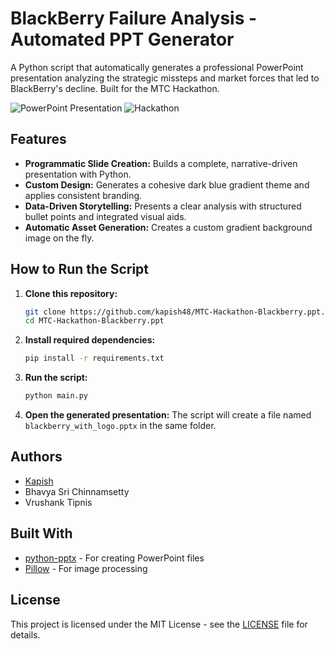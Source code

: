 # BlackBerry Failure Analysis - Automated PPT Generator

A Python script that automatically generates a professional PowerPoint presentation analyzing the strategic missteps and market forces that led to BlackBerry's decline. Built for the MTC Hackathon.

![PowerPoint Presentation](https://img.shields.io/badge/Built%20With-Python-blue) ![Hackathon](https://img.shields.io/badge/Event-MTC%20Hackathon-orange)

## Features

*   **Programmatic Slide Creation:** Builds a complete, narrative-driven presentation with Python.
*   **Custom Design:** Generates a cohesive dark blue gradient theme and applies consistent branding.
*   **Data-Driven Storytelling:** Presents a clear analysis with structured bullet points and integrated visual aids.
*   **Automatic Asset Generation:** Creates a custom gradient background image on the fly.

## How to Run the Script

1.  **Clone this repository:**
    ```bash
    git clone https://github.com/kapish48/MTC-Hackathon-Blackberry.ppt.git
    cd MTC-Hackathon-Blackberry.ppt
    ```

2.  **Install required dependencies:**
    ```bash
    pip install -r requirements.txt
    ```

3.  **Run the script:**
    ```bash
    python main.py
    ```
4.  **Open the generated presentation:** The script will create a file named `blackberry_with_logo.pptx` in the same folder.

## Authors

- [Kapish](https://github.com/kapish48)
- Bhavya Sri Chinnamsetty
- Vrushank Tipnis

## Built With

*   [python-pptx](https://python-pptx.readthedocs.io/) - For creating PowerPoint files
*   [Pillow](https://pillow.readthedocs.io/) - For image processing

## License

This project is licensed under the MIT License - see the [LICENSE](LICENSE) file for details.


